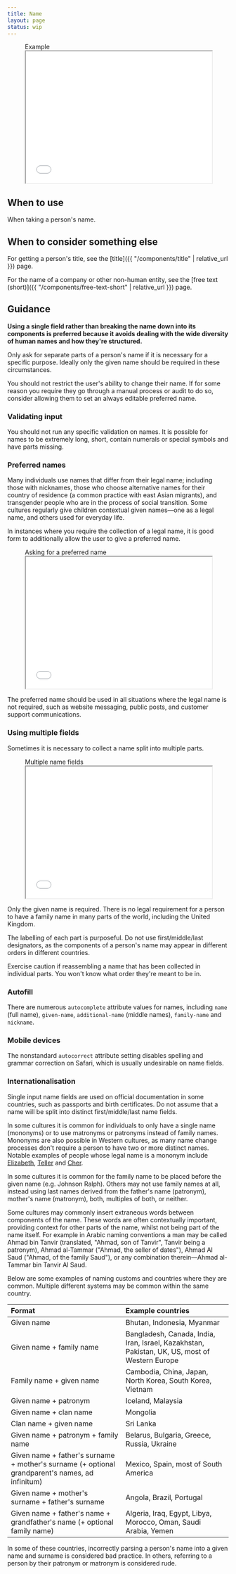 ```yaml
---
title: Name
layout: page
status: wip
---
```


<figure class="iframe">
<figcaption class="iframe__label">
Example
</figcaption>
<iframe class="iframe__frame" src="{{ "/example/name" | relative_url }}" width="100%" height="300"></iframe>
</figure>

## When to use

When taking a person's name.

## When to consider something else

For getting a person's title, see the [title]({{ "/components/title" | relative_url }}) page.

For the name of a company or other non-human entity, see the [free text (short)]({{ "/components/free-text-short" | relative_url }}) page.

## Guidance

**Using a single field rather than breaking the name down into its components is preferred because it avoids dealing with the wide diversity of human names and how they're structured.**

Only ask for separate parts of a person's name if it is necessary for a specific purpose. Ideally only the given name should be required in these circumstances. 

You should not restrict the user's ability to change their name. If for some reason you require they go through a manual process or audit to do so, consider allowing them to set an always editable preferred name. 

### Validating input

You should not run any specific validation on names. It is possible for names to be extremely long, short, contain numerals or special symbols and have parts missing. 

### Preferred names

Many individuals use names that differ from their legal name; including those with nicknames, those who choose alternative names for their country of residence (a common practice with east Asian migrants), and transgender people who are in the process of social transition. Some cultures regularly give children contextual given names—one as a legal name, and others used for everyday life. 

In instances where you require the collection of a legal name, it is good form to additionally allow the user to give a preferred name. 

<figure class="iframe">
<figcaption class="iframe__label">
Asking for a preferred name
</figcaption>
<iframe class="iframe__frame" src="{{ "/example/name-preferred" | relative_url }}" width="100%" height="300"></iframe>
</figure>

The preferred name should be used in all situations where the legal name is not required, such as website messaging, public posts, and customer support communications. 

### Using multiple fields

Sometimes it is necessary to collect a name split into multiple parts. 

<figure class="iframe">
<figcaption class="iframe__label">
Multiple name fields
</figcaption>
<iframe class="iframe__frame" src="{{ "/example/name-split" | relative_url }}" width="100%" height="300"></iframe>
</figure>

Only the given name is required. There is no legal requirement for a person to have a family name in many parts of the world, including the United Kingdom. 

The labelling of each part is purposeful. Do not use first/middle/last designators, as the components of a person's name may appear in different orders in different countries. 

Exercise caution if reassembling a name that has been collected in individual parts. You won't know what order they're meant to be in. 

### Autofill 

There are numerous `autocomplete` attribute values for names, including `name` (full name), `given-name`, `additional-name` (middle names), `family-name` and `nickname`.

### Mobile devices

The nonstandard `autocorrect` attribute setting disables spelling and grammar correction on Safari, which is usually undesirable on name fields. 

### Internationalisation

Single input name fields are used on official documentation in some countries, such as passports and birth certificates. Do not assume that a name will be split into distinct first/middle/last name fields. 

In some cultures it is common for individuals to only have a single name (mononyms) or to use matronyms or patronyms instead of family names. Mononyms are also possible in Western cultures, as many name change processes don't require a person to have two or more distinct names. Notable examples of people whose legal name is a mononym include [Elizabeth](https://en.wikipedia.org/wiki/Elizabeth_II), [Teller](https://en.wikipedia.org/wiki/Teller_(magician)) and [Cher](https://en.wikipedia.org/wiki/Cher). 

In some cultures it is common for the family name to be placed before the given name (e.g. Johnson Ralph). Others may not use family names at all, instead using last names derived from the father's name (patronym), mother's name (matronym), both, multiples of both, or neither. 

Some cultures may commonly insert extraneous words between components of the name. These words are often contextually important, providing context for other parts of the name, whilst not being part of the name itself. For example in Arabic naming conventions a man may be called Ahmad bin Tanvir (translated, "Ahmad, son of Tanvir", Tanvir being a patronym), Ahmad al-Tammar ("Ahmad, the seller of dates"), Ahmad Al Saud ("Ahmad, of the family Saud"), or any combination therein—Ahmad al-Tammar bin Tanvir Al Saud. 

Below are some examples of naming customs and countries where they are common. Multiple different systems may be common within the same country. 

|Format|Example countries|
|:-|:-|
|Given name|Bhutan, Indonesia, Myanmar|
|Given name + family name|Bangladesh, Canada, India, Iran, Israel, Kazakhstan, Pakistan, UK, US, most of Western Europe|
|Family name + given name|Cambodia, China, Japan, North Korea, South Korea, Vietnam|
|Given name + patronym|Iceland, Malaysia|
|Given name + clan name|Mongolia|
|Clan name + given name|Sri Lanka|
|Given name + patronym + family name|Belarus, Bulgaria, Greece, Russia, Ukraine|
|Given name + father's surname + mother's surname (+ optional grandparent's names, ad infinitum)|Mexico, Spain, most of South America|
|Given name + mother's surname + father's surname|Angola, Brazil, Portugal|
|Given name + father's name + grandfather's name (+ optional family name)|Algeria, Iraq, Egypt, Libya, Morocco, Oman, Saudi Arabia, Yemen|

In some of these countries, incorrectly parsing a person's name into a given name and surname is considered bad practice. In others, referring to a person by their patronym or matronym is considered rude.